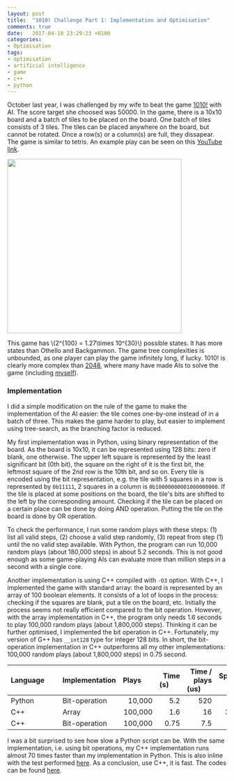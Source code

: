 ```yaml
---
layout: post
title:  "1010! Challenge Part 1: Implementation and Optimisation"
comments: true
date:   2017-04-10 23:29:23 +0100
categories:
- Optimisation
tags:
- optimisation
- artificial intelligence
- game
- c++
- python
---
```


October last year, I was challenged by my wife to beat the game [1010!](http://1010ga.me/) with AI. The score target she choosed was 50000.
In the game, there is a 10x10 board and a batch of tiles to be placed on the board. One batch of tiles consists of 3 tiles.
The tiles can be placed anywhere on the board, but cannot be rotated. Once a row(s) or a column(s) are full, they dissapear.
The game is similar to tetris. An example play can be seen on this [YouTube link](https://www.youtube.com/watch?v=x4tAyV16D_4).

<a href="{{ site.baseurl }}/assets/snapshot-1010.png"><img src="{{ site.baseurl }}/assets/snapshot-1010.png" width="400"/></a>

This game has \\(2^{100} = 1.27\times 10^{30}\\) possible states. It has more states than Othello and Backgammon.
The game tree complexities is unbounded, as one player can play the game infinitely long, if lucky.
1010! is clearly more complex than [2048](http://2048game.com/), where many have made AIs to solve the game (including [myself](https://www.facebook.com/photo.php?fbid=10208247014366508&set=a.2105079480047.116338.1637320666&type=3&theater)).

### Implementation

I did a simple modification on the rule of the game to make the implementation of the AI easier: the tile comes one-by-one instead of in a batch of three.
This makes the game harder to play, but easier to implement using tree-search, as the branching factor is reduced.

My first implementation was in Python, using binary representation of the board. As the board is 10x10, it can be represented using 128 bits: zero if blank, one otherwise.
The upper left square is represented by the least significant bit (0th bit), the square on the right of it is the first bit, the leftmost square of the 2nd row is the 10th bit, and so on.
Every tile is encoded using the bit representation, e.g. the tile with 5 squares in a row is represented by `0b11111`, 2 squares in a column is `0b10000000001000000000`.
If the tile is placed at some positions on the board, the tile's bits are shifted to the left by the corresponding amount.
Checking if the tile can be placed on a certain place can be done by doing AND operation. Putting the tile on the board is done by OR operation.

To check the performance, I run some random plays with these steps: (1) list all valid steps, (2) choose a valid step randomly, (3) repeat from step (1) until the no valid step available.
With Python, the program can run 10,000 random plays (about 180,000 steps) in about 5.2 seconds.
This is not good enough as some game-playing AIs can evaluate more than million steps in a second with a single core.

Another implementation is using C++ compiled with `-O3` option.
With C++, I implemented the game with standard array: the board is represented by an array of 100 boolean elements.
It consists of a lot of loops in the process: checking if the squares are blank, put a tile on the board, etc.
Initially the process seems not really efficient compared to the bit operation.
However, with the array implementation in C++, the program only needs 1.6 seconds to play 100,000 random plays (about 1,800,000 steps).
Thinking it can be further optimised, I implemented the bit operation in C++. Fortunately, my version of G++ has `__int128` type for integer 128 bits.
In short, the bit-operation implementation in C++ outperforms all my other implementations: 100,000 random plays (about 1,800,000 steps) in 0.75 second.

| Language&nbsp;&nbsp;&nbsp;&nbsp;&nbsp;&nbsp; | Implementation | Plays&nbsp;&nbsp;&nbsp;&nbsp;&nbsp;&nbsp;   | Time (s)&nbsp;&nbsp;&nbsp;&nbsp;&nbsp;&nbsp; | Time / plays (us)&nbsp;&nbsp;&nbsp;&nbsp;&nbsp;&nbsp; | Speed up |
| -------- | -------------- | ------: | -------: | ----------------: | -------: |
| Python   | Bit-operation  | 10,000  | 5.2      | 520               |    1     |
| C++      | Array          | 100,000 | 1.6      |  16               | 32.5     |
| C++      | Bit-operation  | 100,000 | 0.75     | 7.5               | **69**   |

I was a bit surprised to see how slow a Python script can be. With the same implementation, i.e. using bit operations, my C++ implementation runs almost 70 times faster than my implementation in Python.
This is also inline with the test performed [here](http://blog.dhananjaynene.com/2008/07/performance-comparison-c-java-python-ruby-jython-jruby-groovy/).
As a conclusion, use C++, it is fast. The codes can be found [here](https://github.com/mfkasim91/mfkasim91.github.io/tree/master/assets/codes/1010).